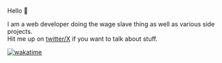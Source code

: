 Hello 👋

I am a web developer doing the wage slave thing as well as various side projects.  
Hit me up on [twitter/X](https://twitter.com/sobergklyver) if you want to talk about stuff.  

[![wakatime](https://wakatime.com/badge/user/f1f1d2d9-8338-469b-95a1-d3933a7c9bb4.svg)](https://wakatime.com/@f1f1d2d9-8338-469b-95a1-d3933a7c9bb4)
